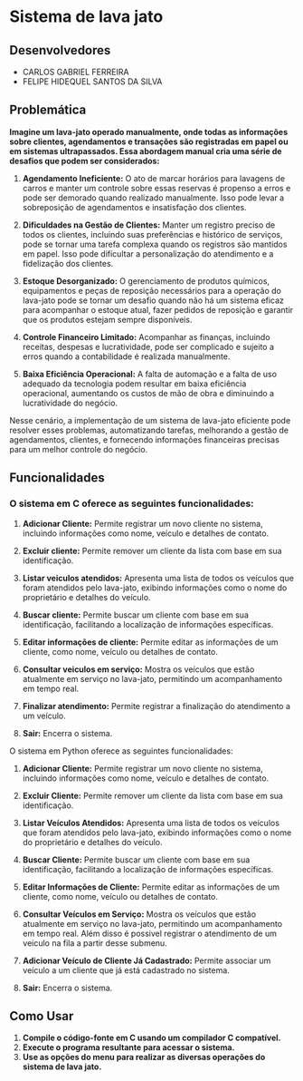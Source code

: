 # Sistema de lava jato

## Desenvolvedores

- CARLOS GABRIEL FERREIRA
- FELIPE HIDEQUEL SANTOS DA SILVA

## Problemática

**Imagine um lava-jato operado manualmente, onde todas as informações sobre clientes, agendamentos e transações são registradas em papel ou em sistemas ultrapassados. Essa abordagem manual cria uma série de desafios que podem ser considerados:**

1. **Agendamento Ineficiente:** O ato de marcar horários para lavagens de carros e manter um controle sobre essas reservas é propenso a erros e pode ser demorado quando realizado manualmente. Isso pode levar a sobreposição de agendamentos e insatisfação dos clientes.

2. **Dificuldades na Gestão de Clientes:** Manter um registro preciso de todos os clientes, incluindo suas preferências e histórico de serviços, pode se tornar uma tarefa complexa quando os registros são mantidos em papel. Isso pode dificultar a personalização do atendimento e a fidelização dos clientes.

3. **Estoque Desorganizado:** O gerenciamento de produtos químicos, equipamentos e peças de reposição necessários para a operação do lava-jato pode se tornar um desafio quando não há um sistema eficaz para acompanhar o estoque atual, fazer pedidos de reposição e garantir que os produtos estejam sempre disponíveis.

4. **Controle Financeiro Limitado:** Acompanhar as finanças, incluindo receitas, despesas e lucratividade, pode ser complicado e sujeito a erros quando a contabilidade é realizada manualmente.

5. **Baixa Eficiência Operacional:** A falta de automação e a falta de uso adequado da tecnologia podem resultar em baixa eficiência operacional, aumentando os custos de mão de obra e diminuindo a lucratividade do negócio.

Nesse cenário, a implementação de um sistema de lava-jato eficiente pode resolver esses problemas, automatizando tarefas, melhorando a gestão de agendamentos, clientes, e fornecendo informações financeiras precisas para um melhor controle do negócio.

## Funcionalidades

### O sistema em C oferece as seguintes funcionalidades:

1. **Adicionar Cliente:**  Permite registrar um novo cliente no sistema, incluindo informações como nome, veículo e detalhes de contato.

2. **Excluir cliente:**    Permite remover um cliente da lista com base em sua identificação.

3. **Listar veiculos atendidos:** Apresenta uma lista de todos os veículos que foram atendidos pelo lava-jato, exibindo informações como o nome do proprietário e detalhes do veículo.

4. **Buscar cliente:** Permite buscar um cliente com base em sua identificação, facilitando a localização de informações específicas.

5. **Editar informações de cliente:** Permite editar as informações de um cliente, como nome, veículo ou detalhes de contato.

6. **Consultar veiculos em serviço:**  Mostra os veículos que estão atualmente em serviço no lava-jato, permitindo um acompanhamento em tempo real.

7. **Finalizar atendimento:** Permite registrar a finalização do atendimento a um veículo.

8. **Sair:** Encerra o sistema.


O sistema em Python oferece as seguintes funcionalidades:

1. **Adicionar Cliente:** Permite registrar um novo cliente no sistema, incluindo informações como nome, veículo e detalhes de contato.

2. **Excluir Cliente:** Permite remover um cliente da lista com base em sua identificação.

3. **Listar Veículos Atendidos:** Apresenta uma lista de todos os veículos que foram atendidos pelo lava-jato, exibindo informações como o nome do proprietário e detalhes do veículo.

4. **Buscar Cliente:** Permite buscar um cliente com base em sua identificação, facilitando a localização de informações específicas.

5. **Editar Informações de Cliente:** Permite editar as informações de um cliente, como nome, veículo ou detalhes de contato.

6. **Consultar Veículos em Serviço:** Mostra os veículos que estão atualmente em serviço no lava-jato, permitindo um acompanhamento em tempo real. Além disso é possivel registrar
   o atendimento de um veiculo na fila a partir desse submenu.
   
7. **Adicionar Veículo de Cliente Já Cadastrado:** Permite associar um veículo a um cliente que já está cadastrado no sistema.

8. **Sair:** Encerra o sistema.

## Como Usar
1. **Compile o código-fonte em C usando um compilador C compatível.**
2. **Execute o programa resultante para acessar o sistema.**
3. **Use as opções do menu para realizar as diversas operações do sistema de lava jato.**

